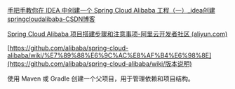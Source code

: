 [手把手教你在 IDEA 中创建一个 Spring Cloud Alibaba 工程（一）_idea创建springcloudalibaba-CSDN博客](https://blog.csdn.net/u010101193/article/details/121786086)



[Spring Cloud Alibaba 项目搭建步骤和注意事项-阿里云开发者社区 (aliyun.com)](https://developer.aliyun.com/article/1528183)





[https://github.com/alibaba/spring-cloud-alibaba/wiki/%E7%89%88%E6%9C%AC%E8%AF%B4%E6%98%8E](https://github.com/alibaba/spring-cloud-alibaba/wiki/版本说明)





使用 Maven 或 Gradle 创建一个父项目，用于管理依赖和项目结构。

